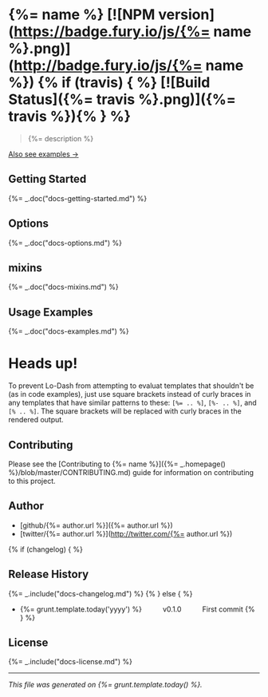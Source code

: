 # {%= name %} [![NPM version](https://badge.fury.io/js/{%= name %}.png)](http://badge.fury.io/js/{%= name %}) {% if (travis) { %} [![Build Status]({%= travis %}.png)]({%= travis %}){% } %}

> {%= description %}

[Also see examples →](./EXAMPLES.md)

## Getting Started
{%= _.doc("docs-getting-started.md") %}

## Options
{%= _.doc("docs-options.md") %}

## mixins
{%= _.doc("docs-mixins.md") %}

## Usage Examples
{%= _.doc("docs-examples.md") %}

# Heads up!
To prevent Lo-Dash from attempting to evaluat templates that shouldn't be (as in code examples), just use square brackets instead of curly braces in any templates that have similar patterns to these: `[%= .. %]`, `[%- .. %]`, and `[% .. %]`. The square brackets will be replaced with curly braces in the rendered output.

## Contributing
Please see the [Contributing to {%= name %}]({%= _.homepage() %}/blob/master/CONTRIBUTING.md) guide for information on contributing to this project.

## Author

+ [github/{%= author.url %}]({%= author.url %})
+ [twitter/{%= author.url %}](http://twitter.com/{%= author.url %})

{% if (changelog) { %}
## Release History
{%= _.include("docs-changelog.md") %} {% } else { %}
 * {%= grunt.template.today('yyyy') %}   v0.1.0   First commit
{% } %}

## License
{%= _.include("docs-license.md") %}

***

_This file was generated on {%= grunt.template.today() %}._

[minimatch]: https://github.com/isaacs/minimatch
